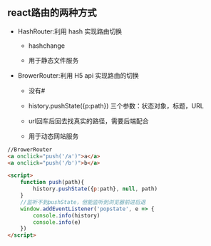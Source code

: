 ## react路由的两种方式

- HashRouter:利用 hash 实现路由切换

    - hashchange
    
    - 用于静态文件服务

- BrowerRouter:利用 H5 api 实现路由的切换

    - 没有#
    
    - history.pushState({p:path})    三个参数：状态对象，标题，URL
    
    - url回车后回去找真实的路径，需要后端配合
    
    - 用于动态网站服务
    

```html
//BrowerRouter
<a onclick="push('/a')">a</a>
<a onclick="push('/b')">b</a>

<script>
    function push(path){
        history.pushState({p:path}, null, path)
    }
    //监听不到pushState，但能监听到浏览器前进后退
    window.addEventListener('popstate', e => {
        console.info(history)
        console.info(e)
    })
</script>
```